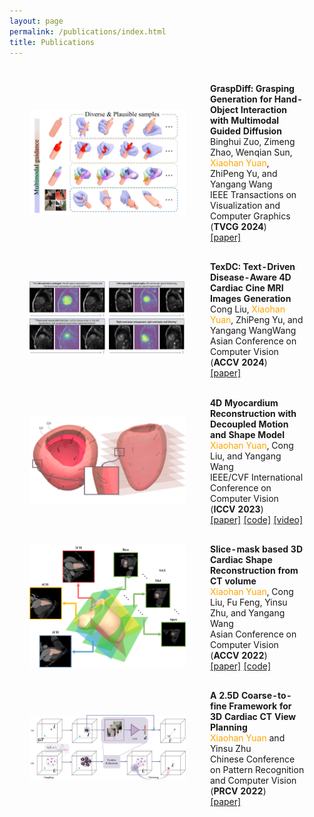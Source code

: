 ```yaml
---
layout: page
permalink: /publications/index.html
title: Publications
---
```

<head>
<style>
td:first-child {
    width: 250px; 
}
table {
    border-collapse: separate;
    border-spacing: 25px; /* 10px 是间距的大小，可以根据需要调整 */
}
</style>
</head>

<table>
  <!-- <colgroup>
    <col style="width: 250px;"> 
  </colgroup> -->

<tr><!-- TVCG24 -->
  <td style="text-align: center;"><img src="/images/publications/TVCG24.jpg"></td>

  <td>
  <strong>GraspDiff: Grasping Generation for Hand-Object Interaction with Multimodal Guided Diffusion</strong><br>
  Binghui Zuo, Zimeng Zhao, Wenqian Sun, <font color="orange">Xiaohan Yuan</font>, ZhiPeng Yu, and Yangang Wang<br>IEEE Transactions on Visualization and Computer Graphics (<strong>TVCG 2024</strong>)<br>
  <a href="https://ieeexplore.ieee.org/document/10689328">[paper]</a>
  </td>
</tr>

<tr><!-- ACCV24 -->
  <td style="text-align: center;"><img src="/images/publications/accv24.jpg"></td>

  <td>
  <strong>TexDC: Text-Driven Disease-Aware 4D Cardiac Cine MRI Images Generation</strong><br>
  Cong Liu, <font color="orange">Xiaohan Yuan</font>, ZhiPeng Yu, and Yangang WangWang<br>Asian Conference on Computer Vision (<strong>ACCV 2024</strong>)<br>
  <a href="https://link.springer.com/chapter/10.1007/978-981-96-0901-7_12" target="_blank">[paper]</a>
  </td>
</tr>

<tr><!-- ICCV23 -->
  <td style="text-align: center;"><img src="/images/publications/iccv23.jpg"></td>

  <td>
  <strong>4D Myocardium Reconstruction with Decoupled Motion and Shape Model</strong><br>
  <font color="orange">Xiaohan Yuan</font>, Cong Liu, and Yangang Wang<br>IEEE/CVF International Conference on Computer Vision  (<strong>ICCV 2023</strong>)<br>
  <a href="https://openaccess.thecvf.com/content/ICCV2023/papers/Yuan_4D_Myocardium_Reconstruction_with_Decoupled_Motion_and_Shape_Model_ICCV_2023_paper.pdf" target="_blank">[paper]</a> <a href="https://github.com/yuan-xiaohan/4D-Myocardium-Reconstruction-with-Decoupled-Motion-and-Shape-Model" target="_blank">[code]</a> <a href="https://www.bilibili.com/video/BV1Q8411z7o8/?spm_id_from=888.80997.embed_other.whitelist&t=23" target="_blank">[video]</a>
  </td>
</tr>

<tr><!-- ACCV22 -->
  <td style="text-align: center;"><img src="/images/publications/accv22.png"></td>

  <td>
  <strong>Slice-mask based 3D Cardiac Shape Reconstruction from CT volume</strong><br>
  <font color="orange">Xiaohan Yuan</font>, Cong Liu, Fu Feng, Yinsu Zhu, and Yangang Wang<br>Asian Conference on Computer Vision (<strong>ACCV 2022</strong>)<br>
  <a href="https://openaccess.thecvf.com/content/ACCV2022/papers/Yuan_Slice-mask_based_3D_Cardiac_Shape_Reconstruction_from_CT_volume_ACCV_2022_paper.pdf" target="_blank">[paper]</a> <a href="https://github.com/yuan-xiaohan/Slice-mask-based-3D-Cardiac-Shape-Reconstruction" target="_blank">[code]</a>
  </td>
</tr>

<tr><!-- PRCV22 -->
  <td><img src="/images/publications/prcv22.png"></td>
  
  <td>
  <strong>A 2.5D Coarse-to-fine Framework for 3D Cardiac CT View Planning</strong><br>
  <font color="orange">Xiaohan Yuan</font> and Yinsu Zhu<br> Chinese Conference on Pattern Recognition and Computer Vision (<strong>PRCV 2022</strong>)<br>
  <a href="https://link.springer.com/content/pdf/10.1007/978-3-031-18910-4_31.pdf" target="_blank">[paper]</a>
  </td>
</tr>

</table>
